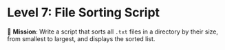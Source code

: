 # Level 7: File Sorting Script

🎯 **Mission**: Write a script that sorts all `.txt` files in a directory by their size, from smallest to largest, and displays the sorted list.
